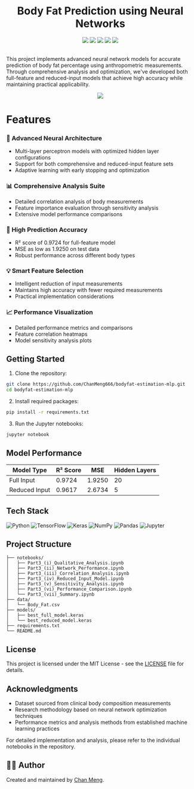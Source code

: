 <div align="center">
 <h1>Body Fat Prediction using Neural Networks</h1>
 <img src="https://img.shields.io/badge/TensorFlow-2.0+-FF6F00?style=flat&logo=tensorflow&logoColor=white"/>
 <img src="https://img.shields.io/badge/Python-3.7+-3776AB?style=flat&logo=python&logoColor=white"/>
 <img src="https://img.shields.io/badge/Keras-2.0+-D00000?style=flat&logo=keras&logoColor=white"/>
 <img src="https://img.shields.io/badge/Jupyter-Notebook-F37626?style=flat&logo=jupyter&logoColor=white"/>
 <img src="https://img.shields.io/badge/License-MIT-green?style=flat"/>
</div>
<br/>

This project implements advanced neural network models for accurate prediction of body fat percentage using anthropometric measurements. Through comprehensive analysis and optimization, we've developed both full-feature and reduced-input models that achieve high accuracy while maintaining practical applicability.

<div align="center">
  <a href="https://huggingface.co/ChanMeng666/bodyfat-estimation-mlp" target="_blank">
    <img src="https://img.shields.io/badge/Model-gray?style=for-the-badge&logo=huggingface"/>
  </a>
</div>

# Features

### 🧠 Advanced Neural Architecture
- Multi-layer perceptron models with optimized hidden layer configurations
- Support for both comprehensive and reduced-input feature sets
- Adaptive learning with early stopping and optimization

### 📊 Comprehensive Analysis Suite
- Detailed correlation analysis of body measurements
- Feature importance evaluation through sensitivity analysis
- Extensive model performance comparisons

### 🎯 High Prediction Accuracy
- R² score of 0.9724 for full-feature model
- MSE as low as 1.9250 on test data
- Robust performance across different body types

### 💡 Smart Feature Selection
- Intelligent reduction of input measurements
- Maintains high accuracy with fewer required measurements
- Practical implementation considerations

### 📈 Performance Visualization
- Detailed performance metrics and comparisons
- Feature correlation heatmaps
- Model sensitivity analysis plots

## Getting Started

1. Clone the repository:
```bash
git clone https://github.com/ChanMeng666/bodyfat-estimation-mlp.git
cd bodyfat-estimation-mlp
```

2. Install required packages:
```bash
pip install -r requirements.txt
```

3. Run the Jupyter notebooks:
```bash
jupyter notebook
```

## Model Performance

| Model Type    | R² Score | MSE    | Hidden Layers |
| ------------- | -------- | ------ | ------------- |
| Full Input    | 0.9724   | 1.9250 | 20            |
| Reduced Input | 0.9617   | 2.6734 | 5             |

## Tech Stack
![Python](https://img.shields.io/badge/python-%2314354C.svg?style=for-the-badge&logo=python&logoColor=white)
![TensorFlow](https://img.shields.io/badge/TensorFlow-%23FF6F00.svg?style=for-the-badge&logo=TensorFlow&logoColor=white)
![Keras](https://img.shields.io/badge/Keras-%23D00000.svg?style=for-the-badge&logo=Keras&logoColor=white)
![NumPy](https://img.shields.io/badge/numpy-%23013243.svg?style=for-the-badge&logo=numpy&logoColor=white)
![Pandas](https://img.shields.io/badge/pandas-%23150458.svg?style=for-the-badge&logo=pandas&logoColor=white)
![Jupyter](https://img.shields.io/badge/Jupyter-%23F37626.svg?style=for-the-badge&logo=Jupyter&logoColor=white)

## Project Structure
```
├── notebooks/
│   ├── Part3_(i)_Qualitative_Analysis.ipynb
│   ├── Part3_(ii)_Network_Performance.ipynb
│   ├── Part3_(iii)_Correlation_Analysis.ipynb
│   ├── Part3_(iv)_Reduced_Input_Model.ipynb
│   ├── Part3_(v)_Sensitivity_Analysis.ipynb
│   ├── Part3_(vi)_Performance_Comparison.ipynb
│   └── Part3_(vii)_Summary.ipynb
├── data/
│   └── Body_Fat.csv
├── models/
│   ├── best_full_model.keras
│   └── best_reduced_model.keras
├── requirements.txt
└── README.md
```

## License
This project is licensed under the MIT License - see the [LICENSE](LICENSE) file for details.

## Acknowledgments
- Dataset sourced from clinical body composition measurements
- Research methodology based on neural network optimization techniques
- Performance metrics and analysis methods from established machine learning practices

For detailed implementation and analysis, please refer to the individual notebooks in the repository.

## 🙋‍♀ Author

Created and maintained by [Chan Meng](https://github.com/ChanMeng666).
